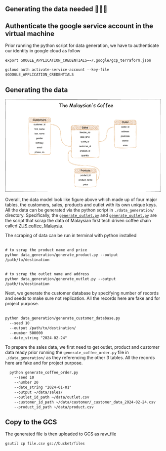## Generating the data needed 👨🏻‍💻

## Authenticate the google service account in the virtual machine

Prior running the python script for data generation, we have to authenticate our identity in google cloud as follow

```
export GOOGLE_APPLICATION_CREDENTIALS=~/.google/gcp_terraform.json

```

```
gcloud auth activate-service-account --key-file $GOOGLE_APPLICATION_CREDENTIALS
```

## Generating the data

![](../images/data_model.png)

Overall, the data model look like figure above which made up of four major tables, the customers, sales, products and outlet with its own unique keys. All the data can be generated via the python script in `./data_generation/` directory. Specifically, the  [`generate_outlet.py`](./data_generation/generate_outlet.py) and [`generate_outlet.py`](./data_generation/generate_outlet.py) are the script that scrap the data of Malaysian first tech driven coffee chain called [ZUS coffee, Malaysia](https://zuscoffee.com/menu/). 

The scraping of data can be run in terminal with python installed

```{Python}

# to scrap the product name and price
python data_generation/generate_product.py --output /path/to/destination

```

```{Python}

# to scrap the outlet name and address
python data_generation/generate_outlet.py --output /path/to/destination

```

Next, we generate the customer database by specifying number of records and seeds to make sure not replication. All the records here are fake and for project purpose.

```{python}

python data_generation/generate_customer_database.py 
  --seed 10 
  --output /path/to/destination/ 
  --number 500000 
  --date_string "2024-02-24"

```


To prepare the sales data, we first need to get outlet, product and customer data ready prior running the `generate_coffee_order.py` file in `./data_generation/` as they referencing the other 3 tables.  All the records here are fake and for project purpose.

```{python}
  python generate_coffee_order.py 
    --seed 10 
    --number 20 
    --date_string "2024-01-01" 
    --output ~/data/sales/ 
    --outlet_id_path ~/data/outlet.csv 
    --customer_id_path ~/data/customer/_customer_data_2024-02-24.csv 
    --product_id_path ~/data/product.csv
```     

## Copy to the GCS

The generated file is then uploaded to GCS as raw_file

```
gsutil cp file.csv gs://bucket/files
```